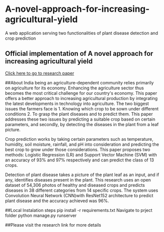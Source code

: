 # A-novel-approach-for-increasing-agricultural-yield
 A web application serving two functionalities of plant disease detection and crop prediction

## Official implementation of A novel approach for increasing agricultural yield
[Click here to go to research paper](https://indjst.org/articles/an-artificial-intelligence-based-approach-for-increasing-agricultural-yield)

##About
India being an agriculture-dependent community relies primarily on agriculture for its economy. Enhancing the agriculture sector thus becomes the most critical challenge for our country's economy. This paper offers a better approach to increasing agricultural production by integrating the latest developments in technology into agriculture. The two biggest issues the farmers face is 1. Knowing which crop to be sown under different conditions 2. To grasp the plant diseases and to predict them. This paper addresses these two issues by predicting a suitable crop based on certain parameters, and secondly, by detecting the diseases in the plant from a leaf picture.

Crop prediction works by taking certain parameters such as temperature, humidity, soil moisture, rainfall, and pH into consideration and predicting the best crop to grow under those considerations. This paper proposes two methods: Logistic Regression (LR) and Support Vector Machine (SVM) with an accuracy of 93% and 97% respectively and can predict the class of 13 crops.


Detection of plant disease takes a picture of the plant leaf as an input, and if any, identifies diseases present in the plant. This research uses an open dataset of 54,306 photos of healthy and diseased crops and predicts diseases in 38 different categories from 14 specific crops. The system uses Convolution Neural Network (CNN)with ResNet152 architecture to predict plant disease and the accuracy achieved was 96%.

##Local Instalation steps
pip install -r requirements.txt
Navigate to prject folder
python manage.py runserver

##Please visit the research link for more details